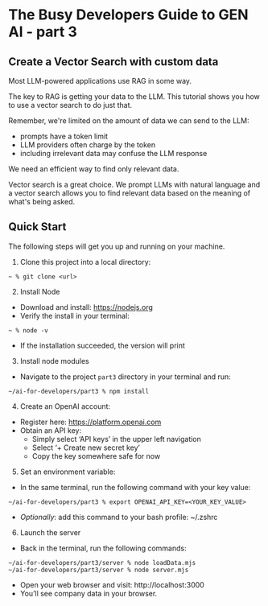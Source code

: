# The Busy Developers Guide to GEN AI - part 3

## Create a Vector Search with custom data

Most LLM-powered applications use RAG in some way.

The key to RAG is getting your data to the LLM.  This tutorial shows you how to use a vector search to do just that.

Remember, we're limited on the amount of data we can send to the LLM:

- prompts have a token limit
- LLM providers often charge by the token
- including irrelevant data may confuse the LLM response

We need an efficient way to find only relevant data.

Vector search is a great choice.  We prompt LLMs with natural language and a vector search allows you to find relevant data based on the meaning of what's being asked.

## Quick Start

The following steps will get you up and running on your machine.

1. Clone this project into a local directory:

```
~ % git clone <url>
```

2. Install Node

- Download and install: https://nodejs.org
- Verify the install in your terminal:

```
~ % node -v
```

- If the installation succeeded, the version will print

3. Install node modules

- Navigate to the project `part3` directory in your terminal and run:

```
~/ai-for-developers/part3 % npm install
```

4.  Create an OpenAI account:

- Register here: https://platform.openai.com
- Obtain an API key:
  - Simply select ‘API keys’ in the upper left navigation
  - Select ‘+ Create new secret key’
  - Copy the key somewhere safe for now

5.  Set an environment variable:

- In the same terminal, run the following command with your key value:

```
~/ai-for-developers/part3 % export OPENAI_API_KEY=<YOUR_KEY_VALUE>
```

- _Optionally_: add this command to your bash profile:  ~/.zshrc

6.  Launch the server

- Back in the terminal, run the following commands:

```
~/ai-for-developers/part3/server % node loadData.mjs
~/ai-for-developers/part3/server % node server.mjs
```

- Open your web browser and visit: http://localhost:3000
- You’ll see company data in your browser.